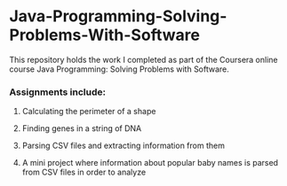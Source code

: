 # Java-Programming-Solving-Problems-With-Software

This repository holds the work I completed as part of the Coursera online course Java Programming: Solving Problems with Software. 

### Assignments include:

1. Calculating the perimeter of a shape

2. Finding genes in a string of DNA

3. Parsing CSV files and extracting information from them

4. A mini project where information about popular baby names is parsed from CSV files in order to analyze

